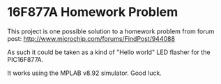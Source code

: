 16F877A Homework Problem
========================

This project is one possible solution to a homework problem from forum post: http://www.microchip.com/forums/FindPost/944088

As such it could be taken as a kind of "Hello world" LED flasher for the PIC16F877A.

It works using the MPLAB v8.92 simulator. Good luck.